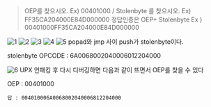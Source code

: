 > OEP를 찾으시오. Ex) 00401000 / Stolenbyte 를 찾으시오.
> Ex) FF35CA204000E84D000000 정답인증은 OEP+ Stolenbyte
> Ex ) 00401000FF35CA204000E84D000000

![1](https://github.com/king-raccoon/Yoom/assets/78426205/8008d7ca-f18d-4ec3-8726-30546048104e)
![2](https://github.com/king-raccoon/Yoom/assets/78426205/5b22c524-7d2e-48cb-8d38-08c44ed9b9c1)
![3](https://github.com/king-raccoon/Yoom/assets/78426205/642535d3-e951-4892-9ce5-a5bd12e787ce)
![4](https://github.com/king-raccoon/Yoom/assets/78426205/d8c89102-180c-4bc7-afb6-ddf18c37a0cd)
![5](https://github.com/king-raccoon/Yoom/assets/78426205/113332fe-5e21-4949-b7fb-ba40bc5eebe1)
popad와 jmp 사이 push가 stolenbyte이다.

stolenbyte OPCODE : 6A0068002040006012204000

![6](https://github.com/king-raccoon/Yoom/assets/78426205/2b007fd4-83ef-4eab-8e2c-621423e7b169)
UPX 언패킹 후 다시 디버깅하면 다음과 같이 뜨면서 OEP를 찾을 수 있다

OEP : 00401000

`답 : 004010006A0068002040006812204000`
